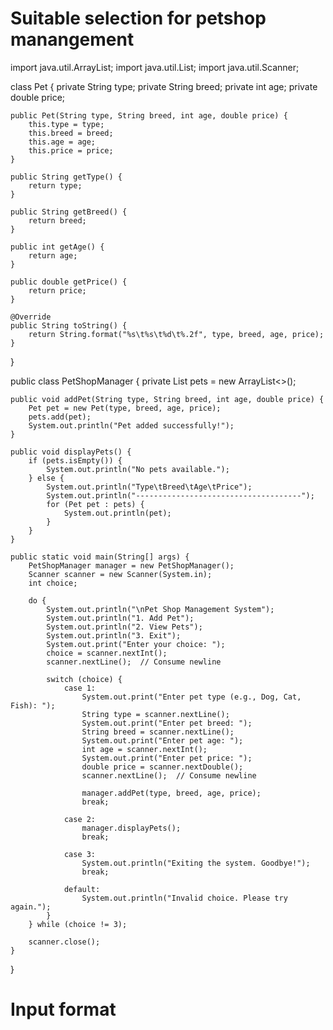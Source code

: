 # Suitable selection for petshop manangement
import java.util.ArrayList;
import java.util.List;
import java.util.Scanner;

class Pet {
    private String type;
    private String breed;
    private int age;
    private double price;

    public Pet(String type, String breed, int age, double price) {
        this.type = type;
        this.breed = breed;
        this.age = age;
        this.price = price;
    }

    public String getType() {
        return type;
    }

    public String getBreed() {
        return breed;
    }

    public int getAge() {
        return age;
    }

    public double getPrice() {
        return price;
    }

    @Override
    public String toString() {
        return String.format("%s\t%s\t%d\t%.2f", type, breed, age, price);
    }
}

public class PetShopManager {
    private List<Pet> pets = new ArrayList<>();

    public void addPet(String type, String breed, int age, double price) {
        Pet pet = new Pet(type, breed, age, price);
        pets.add(pet);
        System.out.println("Pet added successfully!");
    }

    public void displayPets() {
        if (pets.isEmpty()) {
            System.out.println("No pets available.");
        } else {
            System.out.println("Type\tBreed\tAge\tPrice");
            System.out.println("-------------------------------------");
            for (Pet pet : pets) {
                System.out.println(pet);
            }
        }
    }

    public static void main(String[] args) {
        PetShopManager manager = new PetShopManager();
        Scanner scanner = new Scanner(System.in);
        int choice;

        do {
            System.out.println("\nPet Shop Management System");
            System.out.println("1. Add Pet");
            System.out.println("2. View Pets");
            System.out.println("3. Exit");
            System.out.print("Enter your choice: ");
            choice = scanner.nextInt();
            scanner.nextLine();  // Consume newline

            switch (choice) {
                case 1:
                    System.out.print("Enter pet type (e.g., Dog, Cat, Fish): ");
                    String type = scanner.nextLine();
                    System.out.print("Enter pet breed: ");
                    String breed = scanner.nextLine();
                    System.out.print("Enter pet age: ");
                    int age = scanner.nextInt();
                    System.out.print("Enter pet price: ");
                    double price = scanner.nextDouble();
                    scanner.nextLine();  // Consume newline

                    manager.addPet(type, breed, age, price);
                    break;

                case 2:
                    manager.displayPets();
                    break;

                case 3:
                    System.out.println("Exiting the system. Goodbye!");
                    break;

                default:
                    System.out.println("Invalid choice. Please try again.");
            }
        } while (choice != 3);

        scanner.close();
    }
}
# Input format
